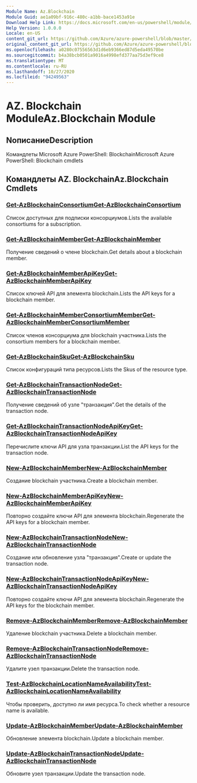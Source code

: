 ```yaml
---
Module Name: Az.Blockchain
Module Guid: ae1a09bf-916c-480c-a1bb-bace1453a91e
Download Help Link: https://docs.microsoft.com/en-us/powershell/module/az.blockchain
Help Version: 1.0.0.0
Locale: en-US
content_git_url: https://github.com/Azure/azure-powershell/blob/master/src/Blockchain/help/Az.Blockchain.md
original_content_git_url: https://github.com/Azure/azure-powershell/blob/master/src/Blockchain/help/Az.Blockchain.md
ms.openlocfilehash: a0280c07556563d1d6eb9366ed87d5eda49570be
ms.sourcegitcommit: b4a38bcb0501a9016a4998efd377aa75d3ef9ce8
ms.translationtype: MT
ms.contentlocale: ru-RU
ms.lasthandoff: 10/27/2020
ms.locfileid: "94249563"
---
```

# <span data-ttu-id="300e9-101">AZ. Blockchain Module</span><span class="sxs-lookup"><span data-stu-id="300e9-101">Az.Blockchain Module</span></span>
## <span data-ttu-id="300e9-102">Nописание</span><span class="sxs-lookup"><span data-stu-id="300e9-102">Description</span></span>
<span data-ttu-id="300e9-103">Командлеты Microsoft Azure PowerShell: Blockchain</span><span class="sxs-lookup"><span data-stu-id="300e9-103">Microsoft Azure PowerShell: Blockchain cmdlets</span></span>

## <span data-ttu-id="300e9-104">Командлеты AZ. Blockchain</span><span class="sxs-lookup"><span data-stu-id="300e9-104">Az.Blockchain Cmdlets</span></span>
### [<span data-ttu-id="300e9-105">Get-AzBlockchainConsortium</span><span class="sxs-lookup"><span data-stu-id="300e9-105">Get-AzBlockchainConsortium</span></span>](Get-AzBlockchainConsortium.md)
<span data-ttu-id="300e9-106">Список доступных для подписки консорциумов.</span><span class="sxs-lookup"><span data-stu-id="300e9-106">Lists the available consortiums for a subscription.</span></span>

### [<span data-ttu-id="300e9-107">Get-AzBlockchainMember</span><span class="sxs-lookup"><span data-stu-id="300e9-107">Get-AzBlockchainMember</span></span>](Get-AzBlockchainMember.md)
<span data-ttu-id="300e9-108">Получение сведений о члене blockchain.</span><span class="sxs-lookup"><span data-stu-id="300e9-108">Get details about a blockchain member.</span></span>

### [<span data-ttu-id="300e9-109">Get-AzBlockchainMemberApiKey</span><span class="sxs-lookup"><span data-stu-id="300e9-109">Get-AzBlockchainMemberApiKey</span></span>](Get-AzBlockchainMemberApiKey.md)
<span data-ttu-id="300e9-110">Список ключей API для элемента blockchain.</span><span class="sxs-lookup"><span data-stu-id="300e9-110">Lists the API keys for a blockchain member.</span></span>

### [<span data-ttu-id="300e9-111">Get-AzBlockchainMemberConsortiumMember</span><span class="sxs-lookup"><span data-stu-id="300e9-111">Get-AzBlockchainMemberConsortiumMember</span></span>](Get-AzBlockchainMemberConsortiumMember.md)
<span data-ttu-id="300e9-112">Список членов консорциума для blockchain участника.</span><span class="sxs-lookup"><span data-stu-id="300e9-112">Lists the consortium members for a blockchain member.</span></span>

### [<span data-ttu-id="300e9-113">Get-AzBlockchainSku</span><span class="sxs-lookup"><span data-stu-id="300e9-113">Get-AzBlockchainSku</span></span>](Get-AzBlockchainSku.md)
<span data-ttu-id="300e9-114">Список конфигураций типа ресурсов.</span><span class="sxs-lookup"><span data-stu-id="300e9-114">Lists the Skus of the resource type.</span></span>

### [<span data-ttu-id="300e9-115">Get-AzBlockchainTransactionNode</span><span class="sxs-lookup"><span data-stu-id="300e9-115">Get-AzBlockchainTransactionNode</span></span>](Get-AzBlockchainTransactionNode.md)
<span data-ttu-id="300e9-116">Получение сведений об узле "транзакция".</span><span class="sxs-lookup"><span data-stu-id="300e9-116">Get the details of the transaction node.</span></span>

### [<span data-ttu-id="300e9-117">Get-AzBlockchainTransactionNodeApiKey</span><span class="sxs-lookup"><span data-stu-id="300e9-117">Get-AzBlockchainTransactionNodeApiKey</span></span>](Get-AzBlockchainTransactionNodeApiKey.md)
<span data-ttu-id="300e9-118">Перечислите ключи API для узла транзакции.</span><span class="sxs-lookup"><span data-stu-id="300e9-118">List the API keys for the transaction node.</span></span>

### [<span data-ttu-id="300e9-119">New-AzBlockchainMember</span><span class="sxs-lookup"><span data-stu-id="300e9-119">New-AzBlockchainMember</span></span>](New-AzBlockchainMember.md)
<span data-ttu-id="300e9-120">Создание blockchain участника.</span><span class="sxs-lookup"><span data-stu-id="300e9-120">Create a blockchain member.</span></span>

### [<span data-ttu-id="300e9-121">New-AzBlockchainMemberApiKey</span><span class="sxs-lookup"><span data-stu-id="300e9-121">New-AzBlockchainMemberApiKey</span></span>](New-AzBlockchainMemberApiKey.md)
<span data-ttu-id="300e9-122">Повторно создайте ключи API для элемента blockchain.</span><span class="sxs-lookup"><span data-stu-id="300e9-122">Regenerate the API keys for a blockchain member.</span></span>

### [<span data-ttu-id="300e9-123">New-AzBlockchainTransactionNode</span><span class="sxs-lookup"><span data-stu-id="300e9-123">New-AzBlockchainTransactionNode</span></span>](New-AzBlockchainTransactionNode.md)
<span data-ttu-id="300e9-124">Создание или обновление узла "транзакция".</span><span class="sxs-lookup"><span data-stu-id="300e9-124">Create or update the transaction node.</span></span>

### [<span data-ttu-id="300e9-125">New-AzBlockchainTransactionNodeApiKey</span><span class="sxs-lookup"><span data-stu-id="300e9-125">New-AzBlockchainTransactionNodeApiKey</span></span>](New-AzBlockchainTransactionNodeApiKey.md)
<span data-ttu-id="300e9-126">Повторно создайте ключи API для элемента blockchain.</span><span class="sxs-lookup"><span data-stu-id="300e9-126">Regenerate the API keys for the blockchain member.</span></span>

### [<span data-ttu-id="300e9-127">Remove-AzBlockchainMember</span><span class="sxs-lookup"><span data-stu-id="300e9-127">Remove-AzBlockchainMember</span></span>](Remove-AzBlockchainMember.md)
<span data-ttu-id="300e9-128">Удаление blockchain участника.</span><span class="sxs-lookup"><span data-stu-id="300e9-128">Delete a blockchain member.</span></span>

### [<span data-ttu-id="300e9-129">Remove-AzBlockchainTransactionNode</span><span class="sxs-lookup"><span data-stu-id="300e9-129">Remove-AzBlockchainTransactionNode</span></span>](Remove-AzBlockchainTransactionNode.md)
<span data-ttu-id="300e9-130">Удалите узел транзакции.</span><span class="sxs-lookup"><span data-stu-id="300e9-130">Delete the transaction node.</span></span>

### [<span data-ttu-id="300e9-131">Test-AzBlockchainLocationNameAvailability</span><span class="sxs-lookup"><span data-stu-id="300e9-131">Test-AzBlockchainLocationNameAvailability</span></span>](Test-AzBlockchainLocationNameAvailability.md)
<span data-ttu-id="300e9-132">Чтобы проверить, доступно ли имя ресурса.</span><span class="sxs-lookup"><span data-stu-id="300e9-132">To check whether a resource name is available.</span></span>

### [<span data-ttu-id="300e9-133">Update-AzBlockchainMember</span><span class="sxs-lookup"><span data-stu-id="300e9-133">Update-AzBlockchainMember</span></span>](Update-AzBlockchainMember.md)
<span data-ttu-id="300e9-134">Обновление элемента blockchain.</span><span class="sxs-lookup"><span data-stu-id="300e9-134">Update a blockchain member.</span></span>

### [<span data-ttu-id="300e9-135">Update-AzBlockchainTransactionNode</span><span class="sxs-lookup"><span data-stu-id="300e9-135">Update-AzBlockchainTransactionNode</span></span>](Update-AzBlockchainTransactionNode.md)
<span data-ttu-id="300e9-136">Обновите узел транзакции.</span><span class="sxs-lookup"><span data-stu-id="300e9-136">Update the transaction node.</span></span>

